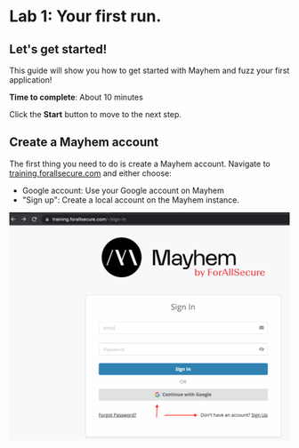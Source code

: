 # Lab 1: Your first run. 

## Let's get started!

This guide will show you how to get started with Mayhem and fuzz your first
application!

**Time to complete**: About 10 minutes

Click the **Start** button to move to the next step.

## Create a Mayhem account

The first thing you need to do is create a Mayhem account. Navigate to 
[training.forallsecure.com](https://training.forallsecure.com) and either choose:
   * Google account: Use your Google account on Mayhem
   * "Sign up": Create a local account on the Mayhem instance. 

![Mayhem Account Creation](/assets/images/account-creation.png)

    
    

